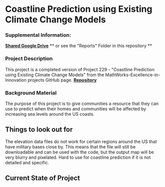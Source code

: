 # Coastline Prediction using Existing Climate Change Models  

### Supplemental Information:

<strong>[Shared Google Drive](https://drive.google.com/drive/u/1/folders/0ADMDjP3qvYbcUk9PVA)</strong>
** or see the "Reports" Folder in this repository ** 

### Project Description 

This project is a completed version of Project 229 - "Coastline Prediction using Existing Climate Change Models" from the MathWorks-Excellence-in-Innovation projects GitHub page. <strong>[Repository](https://github.com/mathworks/MathWorks-Excellence-in-Innovation/blob/main/projects/Coastline%20Prediction%20using%20Existing%20Climate%20Change%20Models/README.md)</strong>

### Background Material

The purpose of this project is to give communities a resource that they can use to predict when their homes and communities will be affected by increasing sea levels around the US coasts. 

## Things to look out for

The elevation data files do not work for certain regions around the US that have military bases close by. This means that the file will still be downloadable and can be used with the code, but the output map will be very blurry and pixelated. Hard to use for coastline prediction if it is not detailed and specific. 

## Current State of Project 




